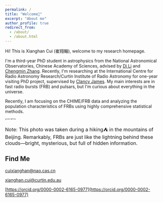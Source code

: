 ```yaml
---
permalink: /
title: "Welcome👋"
excerpt: "About me"
author_profile: true
redirect_from: 
  - /about/
  - /about.html
---
```


Hi! This is Xianghan Cui (崔翔翰), welcome to my research homepage. 

I'm a third-year PhD student in astrophysics from the National Astronomical Observatories, Chinese Academy of Sciences, advised by [Di Li](http://groups.bao.ac.cn/ism/english/chiefscientist/202204/t20220415_695884.html) and [Chengmin Zhang](https://people.ucas.ac.cn/~zhangcm?language=en).  Recently, I'm researching at the International Centre for Radio Astronomy Research/Curtin Institute of Radio Astronomy for one-year visiting PhD project, supervised by [Clancy James](https://staffportal.curtin.edu.au/staff/profile/view/clancy-james-9504b0ca/). My main interests are in fast radio bursts (FRB) and pulsars, but I'm curious about everything in the universe.

Recently, I am focusing on the CHIME/FRB data and analyzing the population characteristics of FRBs using highly comprehensive statistical methods.

<img src="https://xianghancui.github.io/images/camp-lightning.jpeg" alt="camp-lightning" style="zoom: 30%;" />

<font size="3">Note: This photo was taken during a hiking⛺️ in the mountains of Beijing. Remarkably, FRBs are just like the lightning behind these clouds—bright, mysterious, but full of hidden information.</font>



## Find Me

cuixianghan@nao.cas.cn

xianghan.cui@curtin.edu.au

[https://orcid.org/0000-0002-6165-0977](https://orcid.org/0000-0002-6165-0977)

